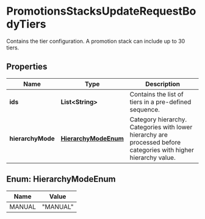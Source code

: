 

# PromotionsStacksUpdateRequestBodyTiers

Contains the tier configuration. A promotion stack can include up to 30 tiers.

## Properties

| Name | Type | Description |
|------------ | ------------- | ------------- |
|**ids** | **List&lt;String&gt;** | Contains the list of tiers in a pre-defined sequence. |
|**hierarchyMode** | [**HierarchyModeEnum**](#HierarchyModeEnum) | Category hierarchy. Categories with lower hierarchy are processed before categories with higher hierarchy value. |



## Enum: HierarchyModeEnum

| Name | Value |
|---- | -----|
| MANUAL | &quot;MANUAL&quot; |



